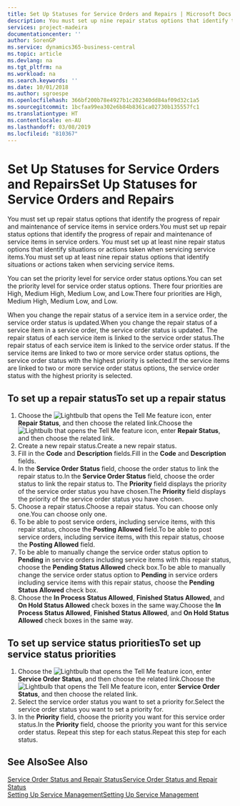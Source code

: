 ```yaml
---
title: Set Up Statuses for Service Orders and Repairs | Microsoft Docs
description: You must set up nine repair status options that identify the progress of repair and maintenance of service items in service orders.
services: project-madeira
documentationcenter: ''
author: SorenGP
ms.service: dynamics365-business-central
ms.topic: article
ms.devlang: na
ms.tgt_pltfrm: na
ms.workload: na
ms.search.keywords: ''
ms.date: 10/01/2018
ms.author: sgroespe
ms.openlocfilehash: 366bf200b78e4927b1c202340dd84af09d32c1a5
ms.sourcegitcommit: 1bcfaa99ea302e6b84b8361ca02730b135557fc1
ms.translationtype: HT
ms.contentlocale: en-AU
ms.lasthandoff: 03/08/2019
ms.locfileid: "810367"
---
```

# <a name="set-up-statuses-for-service-orders-and-repairs"></a><span data-ttu-id="739b1-103">Set Up Statuses for Service Orders and Repairs</span><span class="sxs-lookup"><span data-stu-id="739b1-103">Set Up Statuses for Service Orders and Repairs</span></span>
<span data-ttu-id="739b1-104">You must set up repair status options that identify the progress of repair and maintenance of service items in service orders.</span><span class="sxs-lookup"><span data-stu-id="739b1-104">You must set up repair status options that identify the progress of repair and maintenance of service items in service orders.</span></span> <span data-ttu-id="739b1-105">You must set up at least nine repair status options that identify situations or actions taken when servicing service items.</span><span class="sxs-lookup"><span data-stu-id="739b1-105">You must set up at least nine repair status options that identify situations or actions taken when servicing service items.</span></span>  

<span data-ttu-id="739b1-106">You can set the priority level for service order status options.</span><span class="sxs-lookup"><span data-stu-id="739b1-106">You can set the priority level for service order status options.</span></span> <span data-ttu-id="739b1-107">There four priorities are High, Medium High, Medium Low, and Low.</span><span class="sxs-lookup"><span data-stu-id="739b1-107">There four priorities are High, Medium High, Medium Low, and Low.</span></span>  

<span data-ttu-id="739b1-108">When you change the repair status of a service item in a service order, the service order status is updated.</span><span class="sxs-lookup"><span data-stu-id="739b1-108">When you change the repair status of a service item in a service order, the service order status is updated.</span></span> <span data-ttu-id="739b1-109">The repair status of each service item is linked to the service order status.</span><span class="sxs-lookup"><span data-stu-id="739b1-109">The repair status of each service item is linked to the service order status.</span></span> <span data-ttu-id="739b1-110">If the service items are linked to two or more service order status options, the service order status with the highest priority is selected.</span><span class="sxs-lookup"><span data-stu-id="739b1-110">If the service items are linked to two or more service order status options, the service order status with the highest priority is selected.</span></span>  

## <a name="to-set-up-a-repair-status"></a><span data-ttu-id="739b1-111">To set up a repair status</span><span class="sxs-lookup"><span data-stu-id="739b1-111">To set up a repair status</span></span>  
1. <span data-ttu-id="739b1-112">Choose the ![Lightbulb that opens the Tell Me feature](media/ui-search/search_small.png "Tell me what you want to do") icon, enter **Repair Status**, and then choose the related link.</span><span class="sxs-lookup"><span data-stu-id="739b1-112">Choose the ![Lightbulb that opens the Tell Me feature](media/ui-search/search_small.png "Tell me what you want to do") icon, enter **Repair Status**, and then choose the related link.</span></span>
2. <span data-ttu-id="739b1-113">Create a new repair status.</span><span class="sxs-lookup"><span data-stu-id="739b1-113">Create a new repair status.</span></span>  
3. <span data-ttu-id="739b1-114">Fill in the **Code** and **Description** fields.</span><span class="sxs-lookup"><span data-stu-id="739b1-114">Fill in the **Code** and **Description** fields.</span></span>  
4. <span data-ttu-id="739b1-115">In the **Service Order Status** field, choose the order status to link the repair status to.</span><span class="sxs-lookup"><span data-stu-id="739b1-115">In the **Service Order Status** field, choose the order status to link the repair status to.</span></span> <span data-ttu-id="739b1-116">The **Priority** field displays the priority of the service order status you have chosen.</span><span class="sxs-lookup"><span data-stu-id="739b1-116">The **Priority** field displays the priority of the service order status you have chosen.</span></span>  
5. <span data-ttu-id="739b1-117">Choose a repair status.</span><span class="sxs-lookup"><span data-stu-id="739b1-117">Choose a repair status.</span></span> <span data-ttu-id="739b1-118">You can choose only one.</span><span class="sxs-lookup"><span data-stu-id="739b1-118">You can choose only one.</span></span>  
6. <span data-ttu-id="739b1-119">To be able to post service orders, including service items, with this repair status, choose the **Posting Allowed** field.</span><span class="sxs-lookup"><span data-stu-id="739b1-119">To be able to post service orders, including service items, with this repair status, choose the **Posting Allowed** field.</span></span>  
7. <span data-ttu-id="739b1-120">To be able to manually change the service order status option to **Pending** in service orders including service items with this repair status, choose the **Pending Status Allowed** check box.</span><span class="sxs-lookup"><span data-stu-id="739b1-120">To be able to manually change the service order status option to **Pending** in service orders including service items with this repair status, choose the **Pending Status Allowed** check box.</span></span>  
8. <span data-ttu-id="739b1-121">Choose the **In Process Status Allowed**, **Finished Status Allowed**, and **On Hold Status Allowed** check boxes in the same way.</span><span class="sxs-lookup"><span data-stu-id="739b1-121">Choose the **In Process Status Allowed**, **Finished Status Allowed**, and **On Hold Status Allowed** check boxes in the same way.</span></span>
  
## <a name="to-set-up-service-status-priorities"></a><span data-ttu-id="739b1-122">To set up service status priorities</span><span class="sxs-lookup"><span data-stu-id="739b1-122">To set up service status priorities</span></span>  
1. <span data-ttu-id="739b1-123">Choose the ![Lightbulb that opens the Tell Me feature](media/ui-search/search_small.png "Tell me what you want to do") icon, enter **Service Order Status**, and then choose the related link.</span><span class="sxs-lookup"><span data-stu-id="739b1-123">Choose the ![Lightbulb that opens the Tell Me feature](media/ui-search/search_small.png "Tell me what you want to do") icon, enter **Service Order Status**, and then choose the related link.</span></span>  
2. <span data-ttu-id="739b1-124">Select the service order status you want to set a priority for.</span><span class="sxs-lookup"><span data-stu-id="739b1-124">Select the service order status you want to set a priority for.</span></span>  
3. <span data-ttu-id="739b1-125">In the **Priority** field, choose the priority you want for this service order status.</span><span class="sxs-lookup"><span data-stu-id="739b1-125">In the **Priority** field, choose the priority you want for this service order status.</span></span> <span data-ttu-id="739b1-126">Repeat this step for each status.</span><span class="sxs-lookup"><span data-stu-id="739b1-126">Repeat this step for each status.</span></span>  

## <a name="see-also"></a><span data-ttu-id="739b1-127">See Also</span><span class="sxs-lookup"><span data-stu-id="739b1-127">See Also</span></span>  
[<span data-ttu-id="739b1-128">Service Order Status and Repair Status</span><span class="sxs-lookup"><span data-stu-id="739b1-128">Service Order Status and Repair Status</span></span>](service-service-order-status-and-repair-status.md)  
[<span data-ttu-id="739b1-129">Setting Up Service Management</span><span class="sxs-lookup"><span data-stu-id="739b1-129">Setting Up Service Management</span></span>](service-setup-service.md)  
